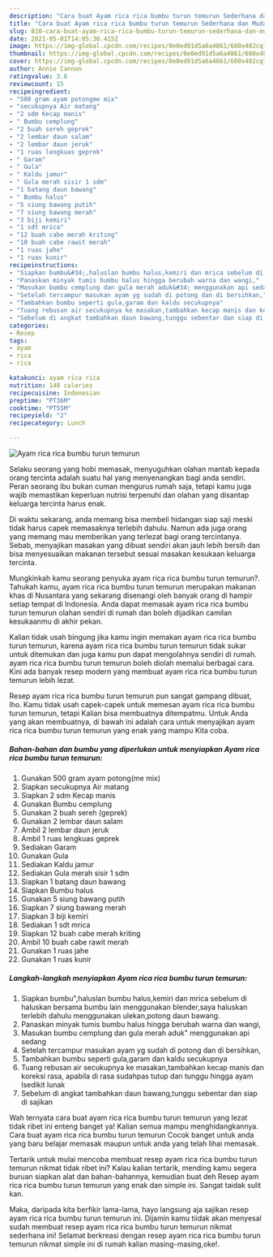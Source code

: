 ```yaml
---
description: "Cara buat Ayam rica rica bumbu turun temurun Sederhana dan Mudah Dibuat"
title: "Cara buat Ayam rica rica bumbu turun temurun Sederhana dan Mudah Dibuat"
slug: 810-cara-buat-ayam-rica-rica-bumbu-turun-temurun-sederhana-dan-mudah-dibuat
date: 2021-05-01T14:05:30.415Z
image: https://img-global.cpcdn.com/recipes/0e0ed91d5a6a4861/680x482cq70/ayam-rica-rica-bumbu-turun-temurun-foto-resep-utama.jpg
thumbnail: https://img-global.cpcdn.com/recipes/0e0ed91d5a6a4861/680x482cq70/ayam-rica-rica-bumbu-turun-temurun-foto-resep-utama.jpg
cover: https://img-global.cpcdn.com/recipes/0e0ed91d5a6a4861/680x482cq70/ayam-rica-rica-bumbu-turun-temurun-foto-resep-utama.jpg
author: Annie Cannon
ratingvalue: 3.6
reviewcount: 15
recipeingredient:
- "500 gram ayam potongme mix"
- "secukupnya Air matang"
- "2 sdm Kecap manis"
- " Bumbu cemplung"
- "2 buah sereh geprek"
- "2 lembar daun salam"
- "2 lembar daun jeruk"
- "1 ruas lengkuas geprek"
- " Garam"
- " Gula"
- " Kaldu jamur"
- " Gula merah sisir 1 sdm"
- "1 batang daun bawang"
- " Bumbu halus"
- "5 siung bawang putih"
- "7 siung bawang merah"
- "3 biji kemiri"
- "1 sdt mrica"
- "12 buah cabe merah kriting"
- "10 buah cabe rawit merah"
- "1 ruas jahe"
- "1 ruas kunir"
recipeinstructions:
- "Siapkan bumbu&#34;,haluslan bumbu halus,kemiri dan mrica sebelum di haluskan bersama bumbu lain menggunakan blender,saya haluskan terlebih dahulu menggunakan ulekan,potong daun bawang."
- "Panaskan minyak tumis bumbu halus hingga berubah warna dan wangi,"
- "Masukan bumbu cemplung dan gula merah aduk&#34; menggunakan api sedang"
- "Setelah tercampur masukan ayam yg sudah di potong dan di bersihkan,"
- "Tambahkan bumbu seperti gula,garam dan kaldu secukupnya"
- "Tuang rebusan air secukupnya ke masakan,tambahkan kecap manis dan koreksi rasa, apabila di rasa sudahpas tutup dan tunggu hingga ayam lsedikit lunak"
- "Sebelum di angkat tambahkan daun bawang,tunggu sebentar dan siap di sajikan"
categories:
- Resep
tags:
- ayam
- rica
- rica

katakunci: ayam rica rica 
nutrition: 148 calories
recipecuisine: Indonesian
preptime: "PT36M"
cooktime: "PT55M"
recipeyield: "2"
recipecategory: Lunch

---
```



![Ayam rica rica bumbu turun temurun](https://img-global.cpcdn.com/recipes/0e0ed91d5a6a4861/680x482cq70/ayam-rica-rica-bumbu-turun-temurun-foto-resep-utama.jpg)

Selaku seorang yang hobi memasak, menyuguhkan olahan mantab kepada orang tercinta adalah suatu hal yang menyenangkan bagi anda sendiri. Peran seorang ibu bukan cuman mengurus rumah saja, tetapi kamu juga wajib memastikan keperluan nutrisi terpenuhi dan olahan yang disantap keluarga tercinta harus enak.

Di waktu  sekarang, anda memang bisa membeli hidangan siap saji meski tidak harus capek memasaknya terlebih dahulu. Namun ada juga orang yang memang mau memberikan yang terlezat bagi orang tercintanya. Sebab, menyajikan masakan yang dibuat sendiri akan jauh lebih bersih dan bisa menyesuaikan makanan tersebut sesuai masakan kesukaan keluarga tercinta. 



Mungkinkah kamu seorang penyuka ayam rica rica bumbu turun temurun?. Tahukah kamu, ayam rica rica bumbu turun temurun merupakan makanan khas di Nusantara yang sekarang disenangi oleh banyak orang di hampir setiap tempat di Indonesia. Anda dapat memasak ayam rica rica bumbu turun temurun olahan sendiri di rumah dan boleh dijadikan camilan kesukaanmu di akhir pekan.

Kalian tidak usah bingung jika kamu ingin memakan ayam rica rica bumbu turun temurun, karena ayam rica rica bumbu turun temurun tidak sukar untuk ditemukan dan juga kamu pun dapat mengolahnya sendiri di rumah. ayam rica rica bumbu turun temurun boleh diolah memalui berbagai cara. Kini ada banyak resep modern yang membuat ayam rica rica bumbu turun temurun lebih lezat.

Resep ayam rica rica bumbu turun temurun pun sangat gampang dibuat, lho. Kamu tidak usah capek-capek untuk memesan ayam rica rica bumbu turun temurun, tetapi Kalian bisa membuatnya ditempatmu. Untuk Anda yang akan membuatnya, di bawah ini adalah cara untuk menyajikan ayam rica rica bumbu turun temurun yang enak yang mampu Kita coba.

<!--inarticleads1-->

##### Bahan-bahan dan bumbu yang diperlukan untuk menyiapkan Ayam rica rica bumbu turun temurun:

1. Gunakan 500 gram ayam potong(me mix)
1. Siapkan secukupnya Air matang
1. Siapkan 2 sdm Kecap manis
1. Gunakan  Bumbu cemplung
1. Gunakan 2 buah sereh (geprek)
1. Gunakan 2 lembar daun salam
1. Ambil 2 lembar daun jeruk
1. Ambil 1 ruas lengkuas geprek
1. Sediakan  Garam
1. Gunakan  Gula
1. Sediakan  Kaldu jamur
1. Sediakan  Gula merah sisir 1 sdm
1. Siapkan 1 batang daun bawang
1. Siapkan  Bumbu halus
1. Gunakan 5 siung bawang putih
1. Siapkan 7 siung bawang merah
1. Siapkan 3 biji kemiri
1. Sediakan 1 sdt mrica
1. Siapkan 12 buah cabe merah kriting
1. Ambil 10 buah cabe rawit merah
1. Gunakan 1 ruas jahe
1. Gunakan 1 ruas kunir




<!--inarticleads2-->

##### Langkah-langkah menyiapkan Ayam rica rica bumbu turun temurun:

1. Siapkan bumbu&#34;,haluslan bumbu halus,kemiri dan mrica sebelum di haluskan bersama bumbu lain menggunakan blender,saya haluskan terlebih dahulu menggunakan ulekan,potong daun bawang.
1. Panaskan minyak tumis bumbu halus hingga berubah warna dan wangi,
1. Masukan bumbu cemplung dan gula merah aduk&#34; menggunakan api sedang
1. Setelah tercampur masukan ayam yg sudah di potong dan di bersihkan,
1. Tambahkan bumbu seperti gula,garam dan kaldu secukupnya
1. Tuang rebusan air secukupnya ke masakan,tambahkan kecap manis dan koreksi rasa, apabila di rasa sudahpas tutup dan tunggu hingga ayam lsedikit lunak
1. Sebelum di angkat tambahkan daun bawang,tunggu sebentar dan siap di sajikan




Wah ternyata cara buat ayam rica rica bumbu turun temurun yang lezat tidak ribet ini enteng banget ya! Kalian semua mampu menghidangkannya. Cara buat ayam rica rica bumbu turun temurun Cocok banget untuk anda yang baru belajar memasak maupun untuk anda yang telah lihai memasak.

Tertarik untuk mulai mencoba membuat resep ayam rica rica bumbu turun temurun nikmat tidak ribet ini? Kalau kalian tertarik, mending kamu segera buruan siapkan alat dan bahan-bahannya, kemudian buat deh Resep ayam rica rica bumbu turun temurun yang enak dan simple ini. Sangat taidak sulit kan. 

Maka, daripada kita berfikir lama-lama, hayo langsung aja sajikan resep ayam rica rica bumbu turun temurun ini. Dijamin kamu tiidak akan menyesal sudah membuat resep ayam rica rica bumbu turun temurun nikmat sederhana ini! Selamat berkreasi dengan resep ayam rica rica bumbu turun temurun nikmat simple ini di rumah kalian masing-masing,oke!.

